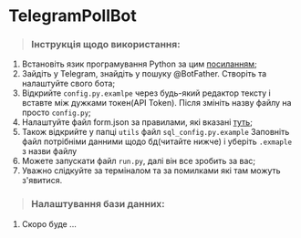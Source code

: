 # TelegramPollBot

 > ### Інструкція щодо використання:

1. Встановіть язик програмування Python за цим [посиланням](https://www.python.org/downloads/release/python-3117/);
2. Зайдіть у Telegram, знайдіть у пошуку @BotFather. Створіть та налаштуйте свого бота;
3. Відкрийте `config.py.examlpe` через будь-який редактор тексту і вставте між дужками токен(API Token). Після змініть назву файлу на просто `config.py`;
4. Налаштуйте файл form.json за правилами, які вказані [туть](https://anderskiy.site);
5. Також відкрийте у папці `utils` файл `sql_config.py.example` Заповніть файл потрібніми данними щодо бд(читайте нижче) і уберіть `.exmaple` з назви файлу
6. Можете запускати файл `run.py`, далі він все зробить за вас;
7. Уважно слідкуйте за терміналом та за помилками які там можуть з'явитися.

 > ### Налаштування бази данних:

1. Скоро буде ...